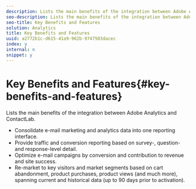 ```yaml
---
description: Lists the main benefits of the integration between Adobe Analytics and ContactLab.
seo-description: Lists the main benefits of the integration between Adobe Analytics and ContactLab.
seo-title: Key Benefits and Features
solution: Analytics
title: Key Benefits and Features
uuid: a2772b1c-d615-41a9-962b-9747503dacec
index: y
internal: n
snippet: y
---
```


# Key Benefits and Features{#key-benefits-and-features}

Lists the main benefits of the integration between Adobe Analytics and ContactLab.

* Consolidate e-mail marketing and analytics data into one reporting interface. 
* Provide traffic and conversion reporting based on survey-, question- and response-level detail. 
* Optimize e-mail campaigns by conversion and contribution to revenue and site success. 
* Re-market to key visitors and market segments based on cart abandonment, product purchases, product views (and much more), spanning current and historical data (up to 90 days prior to activation).

